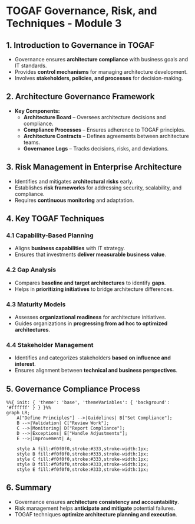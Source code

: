 # TOGAF Governance, Risk, and Techniques - Module 3

## 1. Introduction to Governance in TOGAF

- Governance ensures **architecture compliance** with business goals and IT standards.
- Provides **control mechanisms** for managing architecture development.
- Involves **stakeholders, policies, and processes** for decision-making.

## 2. Architecture Governance Framework

- **Key Components:**
  - **Architecture Board** – Oversees architecture decisions and compliance.
  - **Compliance Processes** – Ensures adherence to TOGAF principles.
  - **Architecture Contracts** – Defines agreements between architecture teams.
  - **Governance Logs** – Tracks decisions, risks, and deviations.

## 3. Risk Management in Enterprise Architecture

- Identifies and mitigates **architectural risks** early.
- Establishes **risk frameworks** for addressing security, scalability, and compliance.
- Requires **continuous monitoring** and adaptation.

## 4. Key TOGAF Techniques

### 4.1 Capability-Based Planning

- Aligns **business capabilities** with IT strategy.
- Ensures that investments **deliver measurable business value**.

### 4.2 Gap Analysis

- Compares **baseline and target architectures** to identify **gaps**.
- Helps in **prioritizing initiatives** to bridge architecture differences.

### 4.3 Maturity Models

- Assesses **organizational readiness** for architecture initiatives.
- Guides organizations in **progressing from ad hoc to optimized architectures**.

### 4.4 Stakeholder Management

- Identifies and categorizes stakeholders **based on influence and interest**.
- Ensures alignment between **technical and business perspectives**.

## 5. Governance Compliance Process

```mermaid
%%{ init: { 'theme': 'base', 'themeVariables': { 'background': '#ffffff' } } }%%
graph LR;
    A["Define Principles"] -->|Guidelines| B["Set Compliance"];
    B -->|Validation| C["Review Work"];
    C -->|Monitoring| D["Report Compliance"];
    D -->|Exceptions| E["Handle Adjustments"];
    E -->|Improvement| A;
    
    style A fill:#f0f0f0,stroke:#333,stroke-width:1px;
    style B fill:#f0f0f0,stroke:#333,stroke-width:1px;
    style C fill:#f0f0f0,stroke:#333,stroke-width:1px;
    style D fill:#f0f0f0,stroke:#333,stroke-width:1px;
    style E fill:#f0f0f0,stroke:#333,stroke-width:1px;

```

## 6. Summary

- Governance ensures **architecture consistency and accountability**.
- Risk management helps **anticipate and mitigate** potential failures.
- TOGAF techniques **optimize architecture planning and execution**.
